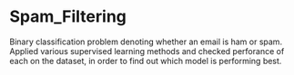 # Spam_Filtering
 
Binary classification problem denoting whether an email is ham or spam. Applied various supervised learning methods and checked perforance of each on the dataset, in order to find out which model is performing best.